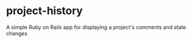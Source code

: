 # project-history
A simple Ruby on Rails app for displaying a project's comments and state changes  
